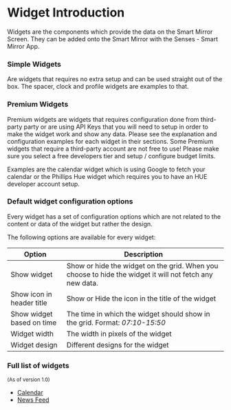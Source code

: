 # Widget Introduction

Widgets are the components which provide the data on the Smart Mirror Screen. They can be added onto the Smart Mirror with the Senses - Smart Mirror App. 

### Simple Widgets
Are widgets that requires no extra setup and can be used straight out of the box. The spacer, clock and profile widgets are examples to that.

### Premium Widgets
Premium widgets are widgets that requires configuration done from third-party party or are using API Keys that you will need to setup in order to make the widget work and show any data. Please see the explanation and configuration examples for each widget in their sections. Some Premium widgets that require a third-party account are not free to use! Please make sure you select a free developers tier and setup / configure budget limits.

Examples are the calendar widget which is using Google to fetch your calendar or the Phillips Hue widget which requires you to have an HUE developer account setup.

### Default widget configuration options

Every widget has a set of configuration options which are not related to the content or data of the widget but rather the design.

The following options are available for every widget:

| Option      | Description |
| ----------- | ----------- |
| Show widget      | Show or hide the widget on the grid. When you choose to hide the widget it will not fetch any new data.       |
| Show icon in header title   |  Show or Hide the icon in the title of the widget       |
| Show widget based on time | The time in which the widget should show in the grid. Format: <em>07:10-15:50</em> |
| Widget width | The width in pixels of the widget |
| Widget design | Different designs for the widget |

### Full list of widgets 
<small>(As of version 1.0)</small>

- [Calendar](/widgets/calendar)
- [News Feed](/widgets/news-feed)